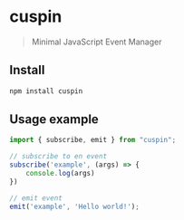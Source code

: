 # cuspin
> Minimal JavaScript Event Manager

## Install

```bash
npm install cuspin
```

## Usage example

```javascript
import { subscribe, emit } from "cuspin";

// subscribe to en event
subscribe('example', (args) => {
    console.log(args)
})

// emit event
emit('example', 'Hello world!');
```